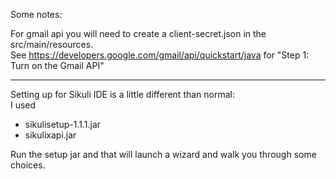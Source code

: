 
Some notes:<p>

For gmail api you will need to create a client-secret.json in the src/main/resources.<br>
See https://developers.google.com/gmail/api/quickstart/java for "Step 1: Turn on the Gmail API"<br>
<hr>

Setting up for Sikuli IDE is a little different than normal:<br>
I used<br>
<ul>
<li>sikulisetup-1.1.1.jar</li>
<li>sikulixapi.jar</li>
</ul>
Run the setup jar and that will launch a wizard and walk you through some choices.